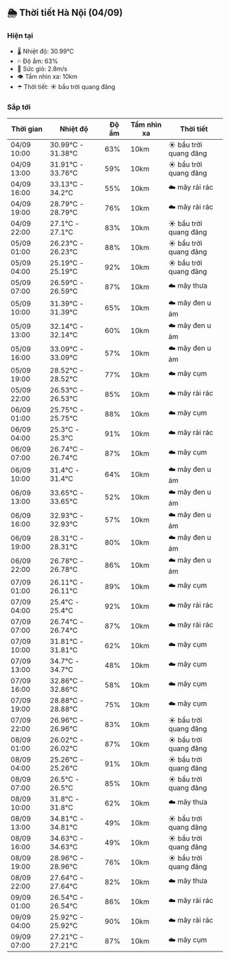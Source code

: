 ## 🌦️ Thời tiết Hà Nội (04/09)

### Hiện tại

- 🌡️ Nhiệt độ: 30.99℃
- 💦 Độ ẩm: 63%
- 💨 Sức gió: 2.8m/s
- 👁️ Tầm nhìn xa: 10km
- ☂️ Thời tiết: ☀️ bầu trời quang đãng

### Sắp tới

| Thời gian | Nhiệt độ | Độ ẩm | Tầm nhìn xa | Thời tiết |
| --- | --- | --- | --- | --- |
| 04/09 10:00 | 30.99℃ - 31.38℃ | 63% | 10km | ☀️ bầu trời quang đãng |
| 04/09 13:00 | 31.91℃ - 33.76℃ | 59% | 10km | ☀️ bầu trời quang đãng |
| 04/09 16:00 | 33.13℃ - 34.2℃ | 55% | 10km | ☁️ mây rải rác |
| 04/09 19:00 | 28.79℃ - 28.79℃ | 76% | 10km | ☁️ mây rải rác |
| 04/09 22:00 | 27.1℃ - 27.1℃ | 83% | 10km | ☀️ bầu trời quang đãng |
| 05/09 01:00 | 26.23℃ - 26.23℃ | 88% | 10km | ☀️ bầu trời quang đãng |
| 05/09 04:00 | 25.19℃ - 25.19℃ | 92% | 10km | ☀️ bầu trời quang đãng |
| 05/09 07:00 | 26.59℃ - 26.59℃ | 87% | 10km | ☁️ mây thưa |
| 05/09 10:00 | 31.39℃ - 31.39℃ | 65% | 10km | ☁️ mây đen u ám |
| 05/09 13:00 | 32.14℃ - 32.14℃ | 60% | 10km | ☁️ mây đen u ám |
| 05/09 16:00 | 33.09℃ - 33.09℃ | 57% | 10km | ☁️ mây đen u ám |
| 05/09 19:00 | 28.52℃ - 28.52℃ | 77% | 10km | ☁️ mây cụm |
| 05/09 22:00 | 26.53℃ - 26.53℃ | 85% | 10km | ☁️ mây rải rác |
| 06/09 01:00 | 25.75℃ - 25.75℃ | 88% | 10km | ☁️ mây cụm |
| 06/09 04:00 | 25.3℃ - 25.3℃ | 91% | 10km | ☁️ mây rải rác |
| 06/09 07:00 | 26.74℃ - 26.74℃ | 87% | 10km | ☁️ mây cụm |
| 06/09 10:00 | 31.4℃ - 31.4℃ | 64% | 10km | ☁️ mây đen u ám |
| 06/09 13:00 | 33.65℃ - 33.65℃ | 52% | 10km | ☁️ mây đen u ám |
| 06/09 16:00 | 32.93℃ - 32.93℃ | 57% | 10km | ☁️ mây đen u ám |
| 06/09 19:00 | 28.31℃ - 28.31℃ | 80% | 10km | ☁️ mây đen u ám |
| 06/09 22:00 | 26.78℃ - 26.78℃ | 86% | 10km | ☁️ mây đen u ám |
| 07/09 01:00 | 26.11℃ - 26.11℃ | 89% | 10km | ☁️ mây cụm |
| 07/09 04:00 | 25.4℃ - 25.4℃ | 92% | 10km | ☁️ mây rải rác |
| 07/09 07:00 | 26.74℃ - 26.74℃ | 87% | 10km | ☁️ mây rải rác |
| 07/09 10:00 | 31.81℃ - 31.81℃ | 62% | 10km | ☁️ mây cụm |
| 07/09 13:00 | 34.7℃ - 34.7℃ | 48% | 10km | ☁️ mây cụm |
| 07/09 16:00 | 32.86℃ - 32.86℃ | 58% | 10km | ☁️ mây cụm |
| 07/09 19:00 | 28.88℃ - 28.88℃ | 75% | 10km | ☁️ mây cụm |
| 07/09 22:00 | 26.96℃ - 26.96℃ | 83% | 10km | ☀️ bầu trời quang đãng |
| 08/09 01:00 | 26.02℃ - 26.02℃ | 87% | 10km | ☀️ bầu trời quang đãng |
| 08/09 04:00 | 25.26℃ - 25.26℃ | 91% | 10km | ☀️ bầu trời quang đãng |
| 08/09 07:00 | 26.5℃ - 26.5℃ | 85% | 10km | ☀️ bầu trời quang đãng |
| 08/09 10:00 | 31.8℃ - 31.8℃ | 62% | 10km | ☁️ mây thưa |
| 08/09 13:00 | 34.81℃ - 34.81℃ | 49% | 10km | ☀️ bầu trời quang đãng |
| 08/09 16:00 | 34.63℃ - 34.63℃ | 49% | 10km | ☀️ bầu trời quang đãng |
| 08/09 19:00 | 28.96℃ - 28.96℃ | 76% | 10km | ☀️ bầu trời quang đãng |
| 08/09 22:00 | 27.64℃ - 27.64℃ | 82% | 10km | ☁️ mây thưa |
| 09/09 01:00 | 26.54℃ - 26.54℃ | 86% | 10km | ☁️ mây rải rác |
| 09/09 04:00 | 25.92℃ - 25.92℃ | 90% | 10km | ☁️ mây rải rác |
| 09/09 07:00 | 27.21℃ - 27.21℃ | 87% | 10km | ☁️ mây cụm |
